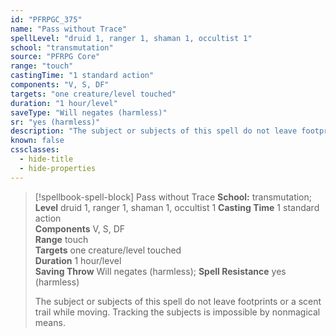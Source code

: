 ```yaml
---
id: "PFRPGC_375"
name: "Pass without Trace"
spellLevel: "druid 1, ranger 1, shaman 1, occultist 1"
school: "transmutation"
source: "PFRPG Core"
range: "touch"
castingTime: "1 standard action"
components: "V, S, DF"
targets: "one creature/level touched"
duration: "1 hour/level"
saveType: "Will negates (harmless)"
sr: "yes (harmless)"
description: "The subject or subjects of this spell do not leave footprints or a scent trail while moving. Tracking the subjects is impossible by nonmagical means."
known: false
cssclasses:
  - hide-title
  - hide-properties
---
```


> [!spellbook-spell-block] Pass without Trace
> **School:** transmutation; **Level** druid 1, ranger 1, shaman 1, occultist 1
> **Casting Time** 1 standard action  
> **Components** V, S, DF  
> **Range** touch  
> **Targets** one creature/level touched  
> **Duration** 1 hour/level  
> **Saving Throw** Will negates (harmless); **Spell Resistance** yes (harmless)
> 
> The subject or subjects of this spell do not leave footprints or a scent trail while moving. Tracking the subjects is impossible by nonmagical means.